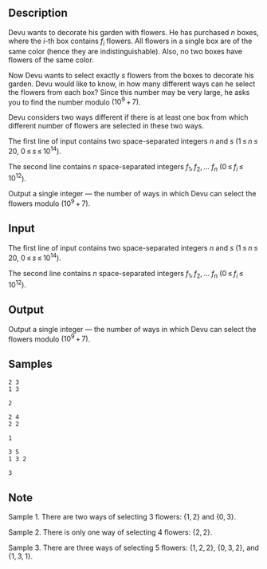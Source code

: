 ## Description

<div><p>Devu wants to decorate his garden with flowers. He has purchased <span class="tex-span"><i>n</i></span> boxes, where the <span class="tex-span"><i>i</i></span>-th box contains <span class="tex-span"><i>f</i><sub class="lower-index"><i>i</i></sub></span> flowers. All flowers in a single box are of the same color (hence they are indistinguishable). Also, no two boxes have flowers of the same color.</p><p>Now Devu wants to select <span class="tex-font-style-bf">exactly</span> <span class="tex-span"><i>s</i></span> flowers from the boxes to decorate his garden. Devu would like to know, in how many different ways can he select the flowers from each box? Since this number may be very large, he asks you to find the number modulo <span class="tex-span">(10<sup class="upper-index">9</sup> + 7)</span>. </p><p>Devu considers two ways different if there is at least one box from which different number of flowers are selected in these two ways.</p></div><div class="input-specification"><p>The first line of input contains two space-separated integers <span class="tex-span"><i>n</i></span> and <span class="tex-span"><i>s</i></span> (<span class="tex-span">1 ≤ <i>n</i> ≤ 20</span>, <span class="tex-span">0 ≤ <i>s</i> ≤ 10<sup class="upper-index">14</sup></span>).</p><p>The second line contains <span class="tex-span"><i>n</i></span> space-separated integers <span class="tex-span"><i>f</i><sub class="lower-index">1</sub>, <i>f</i><sub class="lower-index">2</sub>, ... <i>f</i><sub class="lower-index"><i>n</i></sub></span> (<span class="tex-span">0 ≤ <i>f</i><sub class="lower-index"><i>i</i></sub> ≤ 10<sup class="upper-index">12</sup></span>).</p></div><div class="output-specification"><p>Output a single integer — the number of ways in which Devu can select the flowers modulo <span class="tex-span">(10<sup class="upper-index">9</sup> + 7)</span>.</p></div>


## Input

<p>The first line of input contains two space-separated integers <span class="tex-span"><i>n</i></span> and <span class="tex-span"><i>s</i></span> (<span class="tex-span">1 ≤ <i>n</i> ≤ 20</span>, <span class="tex-span">0 ≤ <i>s</i> ≤ 10<sup class="upper-index">14</sup></span>).</p><p>The second line contains <span class="tex-span"><i>n</i></span> space-separated integers <span class="tex-span"><i>f</i><sub class="lower-index">1</sub>, <i>f</i><sub class="lower-index">2</sub>, ... <i>f</i><sub class="lower-index"><i>n</i></sub></span> (<span class="tex-span">0 ≤ <i>f</i><sub class="lower-index"><i>i</i></sub> ≤ 10<sup class="upper-index">12</sup></span>).</p>


## Output

<p>Output a single integer — the number of ways in which Devu can select the flowers modulo <span class="tex-span">(10<sup class="upper-index">9</sup> + 7)</span>.</p>


## Samples

```input1
2 3
1 3

```

```output1
2

```






```input2
2 4
2 2

```

```output2
1

```






```input3
3 5
1 3 2

```

```output3
3

```




## Note

<p>Sample 1. There are two ways of selecting <span class="tex-span">3</span> flowers: <span class="tex-span">{1, 2}</span> and <span class="tex-span">{0, 3}</span>.</p><p>Sample 2. There is only one way of selecting <span class="tex-span">4</span> flowers: <span class="tex-span">{2, 2}</span>.</p><p>Sample 3. There are three ways of selecting <span class="tex-span">5</span> flowers: <span class="tex-span">{1, 2, 2}</span>, <span class="tex-span">{0, 3, 2}</span>, and <span class="tex-span">{1, 3, 1}</span>.</p>

